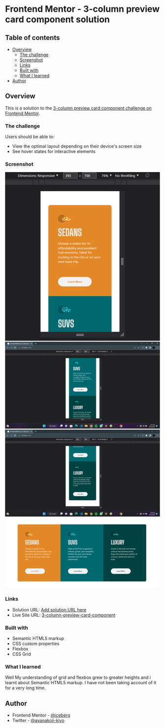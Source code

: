 # Frontend Mentor - 3-column preview card component solution


## Table of contents


- [Overview](#overview)
  - [The challenge](#the-challenge)
  - [Screenshot](#screenshot)
  - [Links](#links)
  - [Built with](#built-with)
  - [What I learned](#what-i-learned)
- [Author](#author)

## Overview
This is a solution to the [3-column preview card component challenge on Frontend Mentor](https://www.frontendmentor.io/challenges/3column-preview-card-component-pH92eAR2-).
### The challenge

Users should be able to:

- View the optimal layout depending on their device's screen size
- See hover states for interactive elements

### Screenshot

![](./Screenshot_20230313_033100.png)
![](./Screenshot_20230313_033259.png)
![](./Screenshot_20230313_033424.png)
![](./Screenshot_20230313_033546.png)


### Links

- Solution URL: [Add solution URL here](https://your-solution-url.com)
- Live Site URL: [3-column-preview-card-component](https://iceberg61.github.io/3-column-preview-card-component/)


### Built with

- Semantic HTML5 markup
- CSS custom properties
- Flexbox
- CSS Grid


### What I learned

Well My understanding of grid and flexbox grew to greater heights and i learnt about Semantic HTML5 markup. I have not been taking account of it for a very long time.


## Author
- Frontend Mentor - [@iceberg](https://www.frontendmentor.io/profile/iceberg)
- Twitter - [@ayanakoji-kiyo](https://www.twitter.com/ayanakoji-kiyo)
